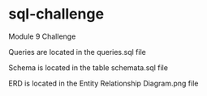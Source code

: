 # sql-challenge
Module 9 Challenge

Queries are located in the queries.sql file

Schema is located in the table schemata.sql file

ERD is located in the Entity Relationship Diagram.png file
